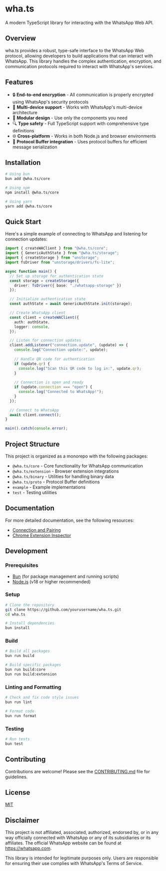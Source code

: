 # wha.ts

A modern TypeScript library for interacting with the WhatsApp Web API.

## Overview

wha.ts provides a robust, type-safe interface to the WhatsApp Web protocol, allowing developers to build applications that can interact with WhatsApp. This library handles the complex authentication, encryption, and communication protocols required to interact with WhatsApp's services.

## Features

- 🔒 **End-to-end encryption** - All communication is properly encrypted using WhatsApp's security protocols
- 📱 **Multi-device support** - Works with WhatsApp's multi-device architecture
- 🧩 **Modular design** - Use only the components you need
- 🔍 **Type safety** - Full TypeScript support with comprehensive type definitions
- 🌐 **Cross-platform** - Works in both Node.js and browser environments
- 🧪 **Protocol Buffer integration** - Uses protocol buffers for efficient message serialization

## Installation

```bash
# Using bun
bun add @wha.ts/core

# Using npm
npm install @wha.ts/core

# Using yarn
yarn add @wha.ts/core
```

## Quick Start

Here's a simple example of connecting to WhatsApp and listening for connection updates:

```typescript
import { createWAClient } from "@wha.ts/core";
import { GenericAuthState } from "@wha.ts/storage";
import { createStorage } from "unstorage";
import fsDriver from "unstorage/drivers/fs-lite";

async function main() {
  // Set up storage for authentication state
  const storage = createStorage({ 
    driver: fsDriver({ base: "./whatsapp-storage" }) 
  });

  // Initialize authentication state
  const authState = await GenericAuthState.init(storage);

  // Create WhatsApp client
  const client = createWAClient({
    auth: authState,
    logger: console,
  });

  // Listen for connection updates
  client.addListener("connection.update", (update) => {
    console.log("Connection update:", update);
    
    // Handle QR code for authentication
    if (update.qr) {
      console.log("Scan this QR code to log in:", update.qr);
    }
    
    // Connection is open and ready
    if (update.connection === "open") {
      console.log("Connected to WhatsApp!");
    }
  });

  // Connect to WhatsApp
  await client.connect();
}

main().catch(console.error);
```

## Project Structure

This project is organized as a monorepo with the following packages:

- `@wha.ts/core` - Core functionality for WhatsApp communication
- `@wha.ts/extension` - Browser extension integrations
- `@wha.ts/binary` - Utilities for handling binary data
- `@wha.ts/proto` - Protocol Buffer definitions
- `example` - Example implementations
- `test` - Testing utilities

## Documentation

For more detailed documentation, see the following resources:

- [Connection and Pairing](./docs/connection-and-pairing.md)
- [Chrome Extension Inspector](./docs/chrome-extension-inspector.md)

## Development

### Prerequisites

- [Bun](https://bun.sh/) (for package management and running scripts)
- [Node.js](https://nodejs.org/) (v18 or higher recommended)

### Setup

```bash
# Clone the repository
git clone https://github.com/yourusername/wha.ts.git
cd wha.ts

# Install dependencies
bun install
```

### Build

```bash
# Build all packages
bun run build

# Build specific packages
bun run build:core
bun run build:extension
```

### Linting and Formatting

```bash
# Check and fix code style issues
bun run lint

# Format code
bun run format
```

### Testing

```bash
# Run tests
bun test
```

## Contributing

Contributions are welcome! Please see the [CONTRIBUTING.md](./CONTRIBUTING.md) file for guidelines.

## License

[MIT](./LICENSE)

## Disclaimer

This project is not affiliated, associated, authorized, endorsed by, or in any way officially connected with WhatsApp or any of its subsidiaries or its affiliates. The official WhatsApp website can be found at https://whatsapp.com.

This library is intended for legitimate purposes only. Users are responsible for ensuring their use complies with WhatsApp's Terms of Service.